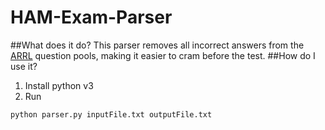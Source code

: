 # HAM-Exam-Parser
##What does it do?
This parser removes all incorrect answers from the [ARRL](http://www.arrl.org/) question pools, making it easier to cram before the test.
##How do I use it?
1. Install python v3
2. Run 
  ```
  python parser.py inputFile.txt outputFile.txt
  ```